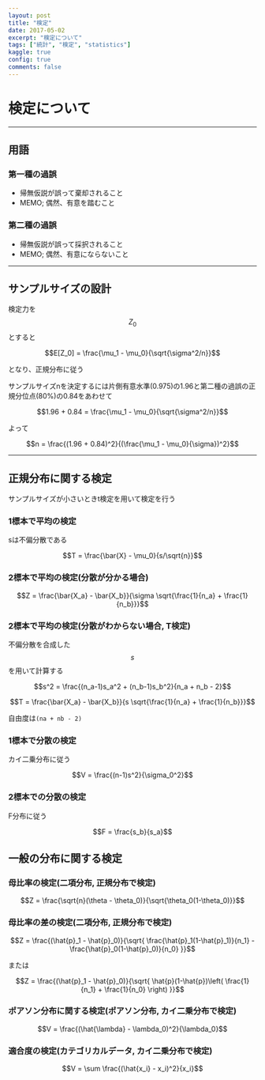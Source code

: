 ```yaml
---
layout: post
title: "検定"
date: 2017-05-02
excerpt: "検定について"
tags: ["統計", "検定", "statistics"]
kaggle: true
config: true
comments: false
---
```


# 検定について

---

## 用語

### 第一種の過誤
 - 帰無仮説が誤って棄却されること
 - MEMO; 偶然、有意を踏むこと

### 第二種の過誤
 - 帰無仮説が誤って採択されること
 - MEMO; 偶然、有意にならないこと

---

## サンプルサイズの設計
検定力を$$Z_0$$とすると  

$$E[Z_0] = \frac{\mu_1 - \mu_0}{\sqrt{\sigma^2/n}}$$

となり、正規分布に従う  

サンプルサイズnを決定するには片側有意水準(0.975)の1.96と第二種の過誤の正規分位点(80%)の0.84をあわせて

$$1.96 + 0.84 = \frac{\mu_1 - \mu_0}{\sqrt{\sigma^2/n}}$$

よって

$$n = \frac{(1.96 + 0.84)^2}{(\frac{\mu_1 - \mu_0}{\sigma})^2}$$

---

## 正規分布に関する検定
サンプルサイズが小さいときt検定を用いて検定を行う  


### 1標本で平均の検定

sは不偏分散である  

$$T = \frac{\bar{X} - \mu_0}{s/\sqrt{n}}$$

### 2標本で平均の検定(分散が分かる場合)

$$Z = \frac{\bar{X_a} - \bar{X_b}}{\sigma \sqrt{\frac{1}{n_a} + \frac{1}{n_b}}}$$

### 2標本で平均の検定(分散がわからない場合, T検定)  
不偏分散を合成した$$s$$を用いて計算する

$$s^2 = \frac{(n_a-1)s_a^2 + (n_b-1)s_b^2}{n_a + n_b - 2}$$

$$T = \frac{\bar{X_a} - \bar{X_b}}{s \sqrt{\frac{1}{n_a} + \frac{1}{n_b}}}$$

自由度は`(na + nb - 2)`

### 1標本で分散の検定
カイ二乗分布に従う

$$V = \frac{(n-1)s^2}{\sigma_0^2}$$  

### 2標本での分散の検定
F分布に従う

$$F = \frac{s_b}{s_a}$$

## 一般の分布に関する検定

### 母比率の検定(二項分布, 正規分布で検定)

$$Z = \frac{\sqrt{n}(\theta - \theta_0)}{\sqrt{\theta_0(1-\theta_0)}}$$

### 母比率の差の検定(二項分布, 正規分布で検定)

$$Z = \frac{(\hat{p}_1 - \hat{p}_0)}{\sqrt{ \frac{\hat{p}_1(1-\hat{p}_1)}{n_1} - \frac{\hat{p}_0(1-\hat{p}_0)}{n_0} }}$$

または

$$Z = \frac{(\hat{p}_1 - \hat{p}_0)}{\sqrt{ \hat{p}(1-\hat{p})\left( \frac{1}{n_1} + \frac{1}{n_0} \right) }}$$

### ポアソン分布に関する検定(ポアソン分布, カイ二乗分布で検定)

$$V = \frac{(\hat{\lambda} - \lambda_0)^2}{\lambda_0}$$

### 適合度の検定(カテゴリカルデータ, カイ二乗分布で検定)

$$V = \sum \frac{(\hat{x_i} - x_i)^2}{x_i}$$
